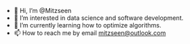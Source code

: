 - 👋 Hi, I’m @Mitzseen
- 👀 I’m interested in data science and software development. 
- 🌱 I’m currently learning how to optimize algorithms. 
- 📫 How to reach me by email mitzseen@outlook.com

<!---
Mitzseen/Mitzseen is a ✨ special ✨ repository because its `README.md` (this file) appears on your GitHub profile.
You can click the Preview link to take a look at your changes.
--->

